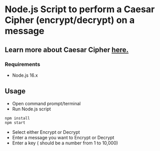 # Node.js Script to perform a Caesar Cipher (encrypt/decrypt) on a message

## Learn more about Caesar Cipher [here.](https://en.wikipedia.org/wiki/Caesar_cipher 'here.')

### Requirements

- Node.js 16.x

## Usage

- Open command prompt/terminal
- Run Node.js script

```shell
npm install
npm start
```

- Select either Encrypt or Decrypt
- Enter a message you want to Encrypt or Decrypt
- Enter a key ( should be a number from 1 to 10,000)
